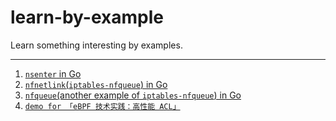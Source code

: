 # learn-by-example
Learn something interesting by examples.

---

1. [`nsenter` in Go](./nsenter/README.md)
2. [`nfnetlink`(`iptables-nfqueue`) in Go](./nfnetlink/README.md)
3. [`nfqueue`(another example of `iptables-nfqueue`) in Go](./nfqueue/README.md)
4. [`demo for 「eBPF 技术实践：高性能 ACL」`](./ebpf-acl/README.md)
